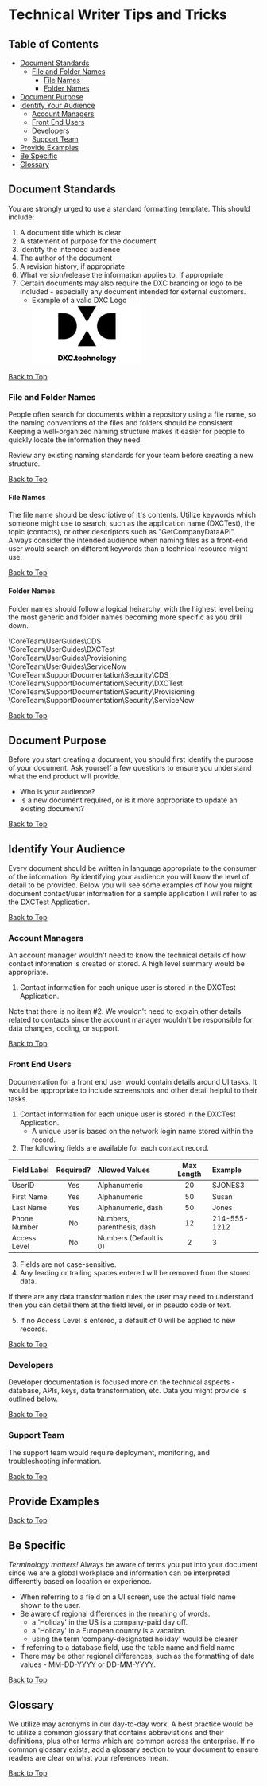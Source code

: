 # Technical Writer Tips and Tricks

## Table of Contents
 - [Document Standards](#document-standards)
   - [File and Folder Names](#file-and-folder-names)
     - [File Names](#file-names)
     - [Folder Names](#folder-names)
- [Document Purpose](#document-purpose)
- [Identify Your Audience](#identify-your-audience)
   - [Account Managers](#account-managers)
   - [Front End Users](#front-end-users)
   - [Developers](#developers)
   - [Support Team](#support-team)
 - [Provide Examples](#provide-examples)
 - [Be Specific](#be-specific)
 - [Glossary](#glossary)

## Document Standards

You are strongly urged to use a standard formatting template.  This should include:
1.  A document title which is clear
2.  A statement of purpose for the document
3.  Identify the intended audience
4.  The author of the document
5.  A revision history, if appropriate
6.  What version/release the information applies to, if appropriate
7.  Certain documents may also require the DXC branding or logo to be included - especially any document intended for external customers.
    * Example of a valid DXC Logo  
  ![alt text](https://github.com/l3ngl3r/MyFirstGitHub/blob/master/dxc-logo.jpg "DXC Logo")

[Back to Top](#top)

### File and Folder Names

People often search for documents within a repository using a file name, so the naming conventions of the files and folders should be consistent.  Keeping a well-organized naming structure makes it easier for people to quickly locate the information they need.

Review any existing naming standards for your team before creating a new structure.

[Back to Top](#top)

#### File Names

The file name should be descriptive of it's contents.  Utilize keywords which someone might use to search, such as the application name (DXCTest), the topic (contacts), or other descriptors such as "GetCompanyDataAPI".  Always consider the intended audience when naming files as a front-end user would search on different keywords than a technical resource might use.

[Back to Top](#top)

#### Folder Names

Folder names should follow a logical heirarchy, with the highest level being the most generic and folder names becoming more specific as you drill down.

\CoreTeam\UserGuides\CDS  
\CoreTeam\UserGuides\DXCTest    
\CoreTeam\UserGuides\Provisioning    
\CoreTeam\UserGuides\ServiceNow    
\CoreTeam\SupportDocumentation\Security\CDS  
\CoreTeam\SupportDocumentation\Security\DXCTest  
\CoreTeam\SupportDocumentation\Security\Provisioning  
\CoreTeam\SupportDocumentation\Security\ServiceNow  

[Back to Top](#top)

## Document Purpose

Before you start creating a document, you should first identify the purpose of your document.  Ask yourself a few questions to ensure you understand what the end product will provide.

  * Who is your audience?
  * Is a new document required, or is it more appropriate to update an existing document?
  
  [Back to Top](#top)

## Identify Your Audience

Every document should be written in language appropriate to the consumer of the information.  By identifying your audience you will know the level of detail to be provided.  Below you will see some examples of how you might document contact/user information for a sample application I will refer to as the DXCTest Application.

[Back to Top](#top)

### Account Managers

An account manager wouldn't need to know the technical details of how contact information is created or stored.  A high level summary would be appropriate.
1.  Contact information for each unique user is stored in the DXCTest Application.

Note that there is no item #2.  We wouldn't need to explain other details related to contacts since the account manager wouldn't be responsible for data changes, coding, or support.

[Back to Top](#top)

### Front End Users

Documentation for a front end user would contain details around UI tasks.  It would be appropriate to include screenshots and other detail helpful to their tasks.
1.  Contact information for each unique user is stored in the DXCTest Application.  
       * A unique user is based on the network login name stored within the record.
2.  The following fields are available for each contact record.

|   Field Label   |   Required?  |  Allowed Values  | Max Length|   Example     |
|-----------------|:------------:|:-----------------|:---------:|:-------------|
|UserID| Yes| Alphanumeric|20|SJONES3|
| First Name  | Yes| Alphanumeric|50| Susan| 
|Last Name| Yes | Alphanumeric, dash|50| Jones|
|Phone Number| No| Numbers, parenthesis, dash|12| 214-555-1212|
|Access Level| No| Numbers (Default is 0)|2| 3|

3.  Fields are not case-sensitive.
4. Any leading or trailing spaces entered will be removed from the stored data.

If there are any data transformation rules the user may need to understand then you can detail them at the field level, or in pseudo code or text.

5.  If no Access Level is entered, a default of 0 will be applied to new records.

[Back to Top](#top)

### Developers

Developer documentation is focused more on the technical aspects - database, APIs, keys, data transformation, etc.  Data you might provide is outlined below.

[Back to Top](#top)

### Support Team

The support team would require deployment, monitoring, and troubleshooting information.

[Back to Top](#top)

## Provide Examples


   
   
[Back to Top](#top)

## Be Specific

*Terminology matters!*  Always be aware of terms you put into your document since we are a global workplace and information can be interpreted differently based on location or experience. 
   * When referring to a field on a UI screen, use the actual field name shown to the user.
   * Be aware of regional differences in the meaning of words.
       * a 'Holiday' in the US is a company-paid day off.
       * a 'Holiday' in a European country is a vacation.
       * using the term 'company-designated holiday' would be clearer
   * If referring to a database field, use the table name and field name
   * There may be other regional differences, such as the formatting of date values - MM-DD-YYYY or DD-MM-YYYY.

[Back to Top](#top)

## Glossary

We utilize may acronyms in our day-to-day work.  A best practice would be to utilize a common glossary that contains abbreviations and their definitions, plus other terms which are common across the enterprise.  If no common glossary exists, add a glossary section to your document to ensure readers are clear on what your references mean.  

[Back to Top](#top)
